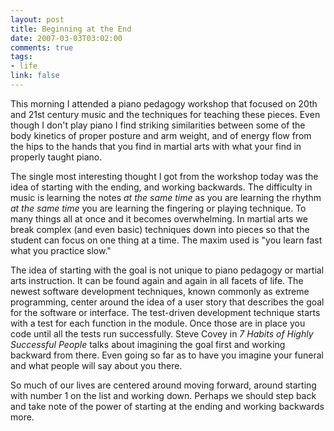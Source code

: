 ```yaml
--- 
layout: post
title: Beginning at the End
date: 2007-03-03T03:02:00
comments: true
tags:
- life
link: false
---
```

This morning I attended a piano pedagogy workshop that focused on 20th and 21st century music and the techniques for teaching these pieces. Even though I don't play piano I find striking similarities between some of the body kinetics of proper posture and arm weight, and of energy flow from the hips to the hands that you find in martial arts with what your find in properly taught piano.

The single most interesting thought I got from the workshop today was the idea of starting with the ending, and working backwards. The difficulty in music is learning the notes _at the same time_ as you are learning the rhythm _at the same time_ you are learning the fingering  or playing technique. To many things all at once and it becomes overwhelming. In martial arts we break complex (and even basic) techniques down into pieces so that the student can focus on one thing at a time. The maxim used is "you learn fast what you practice slow."

The idea of starting with the goal is not unique to piano pedagogy or martial arts instruction. It can be found again and again in all facets of life. The newest software development techniques, known commonly as extreme programming, center around the idea of a user story that describes the goal for the software or interface. The test-driven development technique starts with a test for each function in the module. Once those are in place you code until all the tests run successfully. Steve Covey in _7 Habits of Highly Successful People_ talks about imagining the goal first and working backward from there. Even going so far as to have you imagine your funeral and what people will say about you there.

So much of our lives are centered around moving forward, around starting with number 1 on the list and working down. Perhaps we should step back and take note of the power of starting at the ending and working backwards more.
